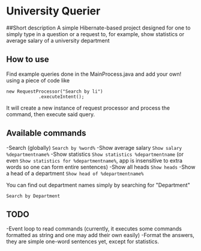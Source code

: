 # University Querier

##Short description
A simple Hibernate-based project designed for one to simply type in a question or a request to, for example, show statistics or average salary of a university department

## How to use

Find example queries done in the MainProcess.java and add your own! using a piece of code like
```
new RequestProcessor("Search by li")
			.executeIntent();
```
It will create a new instance of request processor and process the command, then execute said query. 

## Available commands
-Search (globally) ``Search by %word%``
-Show average salary ``Show salary %departmentname%``
-Show statistics ``Show statistics %departmentname`` (or even ``Show statistics for %departmentname%``, app is insensitive to extra words so one can form entire sentences) 
-Show all heads ``Show heads``
-Show a head of a department ``Show head of %departmentname%``

You can find out department names simply by searching for "Department"
```
Search by Department
```
## TODO

-Event loop to read commands (currently, it executes some commands formatted as string and one may add their own easily)
-Format the answers, they are simple one-word sentences yet, except for statistics.